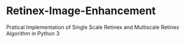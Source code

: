 # Retinex-Image-Enhancement
Pratical Implementation of Single Scale Retinex and Multiscale Retinex Algorithm in Python 3
